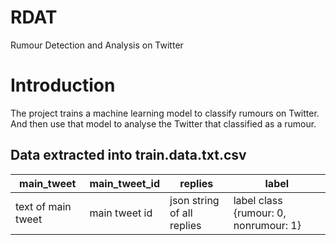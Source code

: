 # RDAT
 Rumour Detection and Analysis on Twitter

# Introduction

The project trains a machine learning model to classify rumours on Twitter. And then use that model to analyse the Twitter that classified as a rumour.

## Data extracted into train.data.txt.csv
| main_tweet | main_tweet_id | replies | label
| --- | ----------- |  ----------- |  ----------- | 
| text of main tweet | main tweet id | json string of all replies | label class {rumour: 0, nonrumour: 1}
